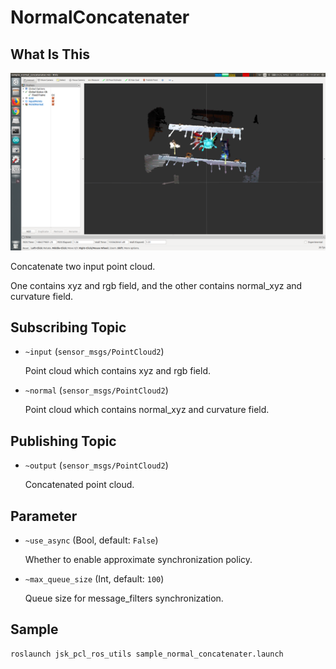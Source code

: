 # NormalConcatenater

## What Is This
![](images/normal_concatenater.png)

Concatenate two input point cloud.

One contains xyz and rgb field, and the other contains normal_xyz and curvature field.


## Subscribing Topic

* `~input` (`sensor_msgs/PointCloud2`)

  Point cloud which contains xyz and rgb field.

* `~normal` (`sensor_msgs/PointCloud2`)

  Point cloud which contains normal_xyz and curvature field.


## Publishing Topic

* `~output` (`sensor_msgs/PointCloud2`)

  Concatenated point cloud.


## Parameter

* `~use_async` (Bool, default: `False`)

  Whether to enable approximate synchronization policy.

* `~max_queue_size` (Int, default: `100`)

  Queue size for message_filters synchronization.


## Sample

```bash
roslaunch jsk_pcl_ros_utils sample_normal_concatenater.launch
```
